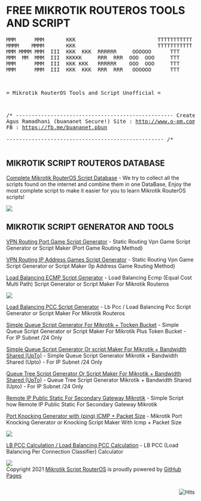 <h1>FREE MIKROTIK ROUTEROS TOOLS AND SCRIPT</h1>
<pre>
MMM      MMM       KKK                          TTTTTTTTTTT      KKK
MMMM    MMMM       KKK                          TTTTTTTTTTT      KKK
MMM MMMM MMM  III  KKK  KKK  RRRRRR     OOOOOO      TTT     III  KKK  KKK
MMM  MM  MMM  III  KKKKK     RRR  RRR  OOO  OOO     TTT     III  KKKKK
MMM      MMM  III  KKK KKK   RRRRRR    OOO  OOO     TTT     III  KKK KKK
MMM      MMM  III  KKK  KKK  RRR  RRR   OOOOOO      TTT     III  KKK  KKK<br>

= Mikrotik RouterOS Tools and Script Unofficial =

/* --------------------------------------------------
Created By      : Agus Ramadhani (buananet Secure!)
Site            : http://www.o-om.com 
Github Pages    : https://buananetpbun.github.io
FB              : https://fb.me/buananet.pbun	
-------------------------------------------------- /*
</pre>
<h2>MIKROTIK SCRIPT ROUTEROS DATABASE</h2>
<p><a target="_blank"  href="https://buananetpbun.github.io/mikrotik">Complete Mikrotik RouterOS Script Database</a> - We try to collect all the scripts found on the internet and combine them in one DataBase, Enjoy the most complete script to make it easier for you to learn Mikrotik RouterOS scripts!</p>
<img src=https://user-images.githubusercontent.com/42666125/111253785-55c8fc80-8646-11eb-934d-a213a0715e30.png>

<h2>MIKROTIK SCRIPT GENERATOR AND TOOLS</h2>
<p><a target="_blank"  href="https://buananetpbun.github.io/vpn-game-generator.html">VPN Routing Port Game Script Generator</a> - Static Routing Vpn Game Script Generator or Script Maker (Port Game Routing Method) </p>
<p><a target="_blank"  href="https://buananetpbun.github.io/vpn-game-generator2.html">VPN Routing IP Address Games Script Generator</a> - Static Routing Vpn Game Script Generator or Script Maker (Ip Address Game Routing Method)</p>
<p><a target="_blank"  href="https://buananetpbun.github.io/ecmp.html">Load Balancing ECMP Script Generator</a> - Load Balancing Ecmp (Equal Cost Multi Path) Script Generator or Script Maker For Mikrotik Routeros</p>
<img src="https://user-images.githubusercontent.com/42666125/111254339-67f76a80-8647-11eb-93e6-6d92d024c9da.png">



<p><a target="_blank"  href="https://buananetpbun.github.io/pcc.html">Load Balancing PCC Script Generator</a> - Lb Pcc / Load Balancing Pcc Script Generator or Script Maker For Mikrotik Routeros</p>
<p><a target="_blank"  href="https://buananetpbun.github.io/simple-queue-generator.html">Simple Queue Script Generator For Mikrotik + Tocken Bucket</a> - Simple Queue Script Generator or Script Maker For Mikrotik Plus Token Bucket - For IP Subnet /24 Only</p>
<p><a target="_blank"  href="https://buananetpbun.github.io/simple-queue-generator-shared.html">Simple Queue Script Generator Or script Maker For Mikrotik + Bandwidth Shared (UpTo)</a> - Simple Queue Script Generator Mikrotik + Bandwidth Shared (Upto) - For IP Subnet /24 Only</p>
<p><a target="_blank"  href="https://buananetpbun.github.io/queue-tree-generator-shared.html">Queue Tree Script Generator Or Script Maker For Mikrotik + Bandwidth Shared (UpTo)</a> - Queue Tree Script Generator Mikrotik + Bandwidth Shared (Upto) - For IP Subnet /24 Only</p>
<p><a target="_blank"  href="https://buananetpbun.github.io/remote-ip-public-static.html">Remote IP Public Static For Secondary Gateway Mikrotik</a> - Simple Script how Remote IP Public Static For Secondary Gateway Mikrotik</p>


<p><a target="_blank"  href="https://buananetpbun.github.io/port-knocking-icmp.html">Port Knocking Generator with (ping) ICMP + Packet Size</a> - Mikrotik Port Knocking Generator or Knocking Script Maker With Icmp + Packet Size</p>

<img src="https://user-images.githubusercontent.com/42666125/111254047-cbcd6380-8646-11eb-9be9-c8edfd7bfe81.png">

<p><a target="_blank"  href="https://buananetpbun.github.io/pcc-calculation.html">LB PCC Calculation / Load Balancing PCC Calculation</a> - LB PCC (Load Balancing Per Connection Classifier) Calculator</p>

<img src="https://user-images.githubusercontent.com/42666125/111253884-8315aa80-8646-11eb-81f6-8d193048c44e.png">

<br>
Copyright 2021 <a href="https://buananetpbun.github.io/">Mikrotik Script RouterOS</a> is proudly powered by <a href="https://pages.github.com/">GitHub Pages</a>  
<br><br>
<img style="float:right; padding-top:10px" src="https://hits.seeyoufarm.com/api/count/incr/badge.svg?url=https%3A%2F%2Fbuananetpbun.github.io%2F&count_bg=%23C83D3D&title_bg=%23555555&icon=&icon_color=%23E7E7E7&title=hits&edge_flat=false" alt="Hits"/>


